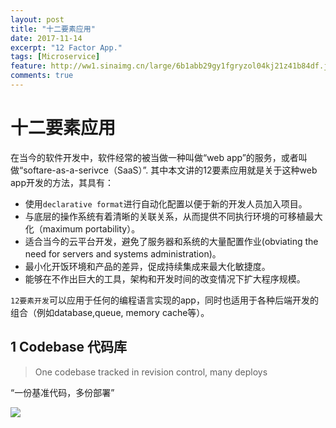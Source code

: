 ```yaml
---
layout: post
title: "十二要素应用"
date: 2017-11-14
excerpt: "12 Factor App."
tags: [Microservice]
feature: http://ww1.sinaimg.cn/large/6b1abb29gy1fgryzol04kj21z41b84df.jpg
comments: true
---
```


# 十二要素应用
在当今的软件开发中，软件经常的被当做一种叫做“web app”的服务，或者叫做“softare-as-a-serivce（SaaS）”. 其中本文讲的12要素应用就是关于这种web app开发的方法，其具有：
* 使用`declarative format`进行自动化配置以便于新的开发人员加入项目。
* 与底层的操作系统有着清晰的关联关系，从而提供不同执行环境的可移植最大化（maximum portability）。
* 适合当今的云平台开发，避免了服务器和系统的大量配置作业(obviating the need for servers and systems administration)。
* 最小化开饭环境和产品的差异，促成持续集成来最大化敏捷度。
* 能够在不作出巨大的工具，架构和开发时间的改变情况下扩大程序规模。

`12要素开发`可以应用于任何的编程语言实现的app，同时也适用于各种后端开发的组合（例如database,queue, memory cache等）。

## 1 Codebase 代码库
> One codebase tracked in revision control, many deploys

“一份基准代码，多份部署”

![](http://ww1.sinaimg.cn/large/6b1abb29gy1flhatlftlrj20cx09jmxi.jpg)




